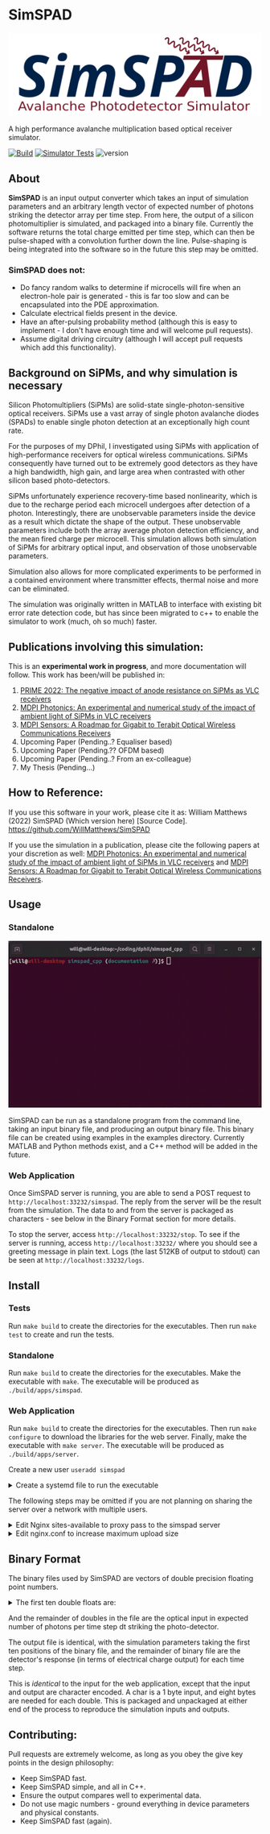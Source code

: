 # SimSPAD

![logo](https://github.com/WillMatthews/SimSPAD/blob/master/doc/img/simspad_logo.svg)

A high performance avalanche multiplication based optical receiver simulator.

[![Build](https://github.com/WillMatthews/SimSPAD/actions/workflows/makefile.yml/badge.svg)](https://github.com/WillMatthews/SimSPAD/actions/workflows/makefile.yml)
[![Simulator Tests](https://github.com/WillMatthews/SimSPAD/actions/workflows/sim-accuracy.yml/badge.svg)](https://github.com/WillMatthews/SimSPAD/actions/workflows/sim-accuracy.yml)
![version](https://img.shields.io/github/v/tag/WillMatthews/SimSPAD?label=version)

## About

**SimSPAD** is an input output converter which takes an input of simulation parameters and an arbitrary length vector of expected number of photons striking the detector array per time step.
From here, the output of a silicon photomultiplier is simulated, and packaged into a binary file.
Currently the software returns the total charge emitted per time step, which can then be pulse-shaped with a convolution further down the line.
Pulse-shaping is being integrated into the software so in the future this step may be omitted.

### SimSPAD does not:
- Do fancy random walks to determine if microcells will fire when an electron-hole pair is generated - this is far too slow and can be encapsulated into the PDE approximation.
- Calculate electrical fields present in the device.
- Have an after-pulsing probability method (although this is easy to implement - I don't have enough time and will welcome pull requests).
- Assume digital driving circuitry (although I will accept pull requests which add this functionality).

## Background on SiPMs, and why simulation is necessary

Silicon Photomultipliers (SiPMs) are solid-state single-photon-sensitive optical receivers.
SiPMs use a vast array of single photon avalanche diodes (SPADs) to enable single photon detection at an exceptionally high count rate.

For the purposes of my DPhil, I investigated using SiPMs with application of high-performance receivers for optical wireless communications.
SiPMs consequently have turned out to be extremely good detectors as they have a high bandwidth, high gain, and large area when contrasted with other silicon based photo-detectors.

SiPMs unfortunately experience recovery-time based nonlinearity, which is due to the recharge period each microcell undergoes after detection of a photon.
Interestingly, there are unobservable parameters inside the device as a result which dictate the shape of the output.
These unobservable parameters include both the array average photon detection efficiency, and the mean fired charge per microcell.
This simulation allows both simulation of SiPMs for arbitrary optical input, and observation of those unobservable parameters.

Simulation also allows for more complicated experiments to be performed in a contained environment where transmitter effects, thermal noise and more can be eliminated.

The simulation was originally written in MATLAB to interface with existing bit error rate detection code, but has since been migrated to c++ to enable the simulator to work (much, oh so much) faster.

## Publications involving this simulation:

This is an **experimental work in progress**, and more documentation will follow. This work has been/will be published in:

1. [PRIME 2022: The negative impact of anode resistance on SiPMs as VLC receivers](https://doi.org/10.1109/PRIME55000.2022.9816749)
2. [MDPI Photonics: An experimental and numerical study of the impact of ambient light of SiPMs in VLC receivers](https://doi.org/10.3390/photonics9120888)
3. [MDPI Sensors: A Roadmap for Gigabit to Terabit Optical Wireless Communications Receivers](https://doi.org/10.3390/s23031101)
4. Upcoming Paper (Pending..? Equaliser based)
5. Upcoming Paper (Pending.?? OFDM based)
6. Upcoming Paper (Pending..? From an ex-colleague)
7. My Thesis (Pending...)

## How to Reference:

If you use this software in your work, please cite it as:
William Matthews (2022) SimSPAD (Which version here) [Source Code]. https://github.com/WillMatthews/SimSPAD

If you use the simulation in a publication, please cite the following papers at your discretion as well:
[MDPI Photonics: An experimental and numerical study of the impact of ambient light of SiPMs in VLC receivers](https://doi.org/10.3390/photonics9120888) and [MDPI Sensors: A Roadmap for Gigabit to Terabit Optical Wireless Communications Receivers](https://doi.org/10.3390/s23031101).

## Usage

### Standalone

![logo](https://github.com/WillMatthews/SimSPAD/blob/master/doc/img/example.gif)

SimSPAD can be run as a standalone program from the command line, taking an input binary file, and producing an output binary file.
This binary file can be created using examples in the examples directory. Currently MATLAB and Python methods exist, and a C++ method will be added in the future.

### Web Application

Once SimSPAD server is running, you are able to send a POST request to `http://localhost:33232/simspad`.
The reply from the server will be the result from the simulation.
The data to and from the server is packaged as characters - see below in the Binary Format section for more details.

To stop the server, access `http://localhost:33232/stop`.
To see if the server is running, access `http://localhost:33232/` where you should see a greeting message in plain text.
Logs (the last 512KB of output to stdout) can be seen at `http://localhost:33232/logs`.

## Install

### Tests
Run `make build` to create the directories for the executables.
Then run `make test` to create and run the tests.

### Standalone
Run `make build` to create the directories for the executables.
Make the executable with `make`. The executable will be produced as `./build/apps/simspad`.

### Web Application
Run `make build` to create the directories for the executables.
Then run `make configure` to download the libraries for the web server.
Finally, make the executable with `make server`. The executable will be produced as `./build/apps/server`.

Create a new user `useradd simspad`
<details>
<summary>Create a systemd file to run the executable </summary>

```
[Unit]
Description=SimSPAD Avalanche Photo-detector Simulator
Requires=network-online.target
Wants=network-online.target
After=network.target syslog.target network-online.target

[Service]
User=simspad
ExecStart=/path/to/server
RestartSec=5
Restart=always

[Install]
WantedBy=multi-user.target
```
</details>

The following steps may be omitted if you are not planning on sharing the server over a network with multiple users.

<details>
<summary>Edit Nginx sites-available to proxy pass to the simspad server </summary>

This process means that users are not required to memorise the port number for the server, all you need to do is point your software at the link you define here.
This action also means that you are able to add SSL encryption quite easily with a service like 'lets encrypt'.

Add the following location:

```
    location /whatever-you-want/ {
        # proxy_buffering off;
        proxy_pass http://127.0.0.1:33232/;
    }
```
</details>


<details>
<summary>Edit nginx.conf to increase maximum upload size </summary>

Add the following to the end of `http{}`:

```
    client_max_body_size 200M;
```
</details>

## Binary Format

The binary files used by SimSPAD are vectors of double precision floating point numbers.
<details>
<summary>The first ten double floats are:</summary>

    (in order)
        dt                - Simulation time step size
        numMicrocell      - Number of Detectors
        vBias             - Bias Voltage
        vBr               - Breakdown Voltage
        tauRecovery       - Recharge time constant
        pdeMax            - Max PDE for PDE-Vover equation
        vChr              - Characteristic Voltage for PDE-Vover equation
        cCell             - Capacitance per detector
        tauFwhm           - Output pulse full width half max time
        digitalThreshold - Detection Threshold (as a fraction of overvoltage from bias)

</details>

And the remainder of doubles in the file are the optical input in expected number of photons per time step dt striking the photo-detector.

The output file is identical, with the simulation parameters taking the first ten positions of the binary file, and the remainder of binary file are the detector's response (in terms of electrical charge output) for each time step.

This is *identical* to the input for the web application, except that the input and output are character encoded.
A char is a 1 byte input, and eight bytes are needed for each double.
This is packaged and unpackaged at either end of the process to reproduce the simulation inputs and outputs.

## Contributing:
Pull requests are extremely welcome, as long as you obey the give key points in the design philosophy:

- Keep SimSPAD fast.
- Keep SimSPAD simple, and all in C++.
- Ensure the output compares well to experimental data.
- Do not use magic numbers - ground everything in device parameters and physical constants.
- Keep SimSPAD fast (again).

